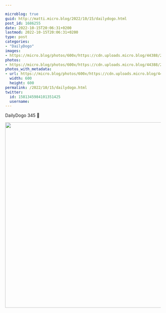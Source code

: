 ```yaml
---

microblog: true
guid: http://matti.micro.blog/2022/10/15/dailydogo.html
post_id: 1686255
date: 2022-10-15T20:06:31+0200
lastmod: 2022-10-15T20:06:31+0200
type: post
categories:
- "DailyDogo"
images:
- https://micro.blog/photos/600x/https://cdn.uploads.micro.blog/44388/2022/424ed8119b.jpg
photos:
- https://micro.blog/photos/600x/https://cdn.uploads.micro.blog/44388/2022/424ed8119b.jpg
photos_with_metadata:
- url: https://micro.blog/photos/600x/https://cdn.uploads.micro.blog/44388/2022/424ed8119b.jpg
  width: 600
  height: 600
permalink: /2022/10/15/dailydogo.html
twitter:
  id: 1581345984101351425
  username:
---
```

DailyDogo 345 🐶

<img src="/media/uploads/2022/424ed8119b.jpg" width="600" height="600" alt="" />
